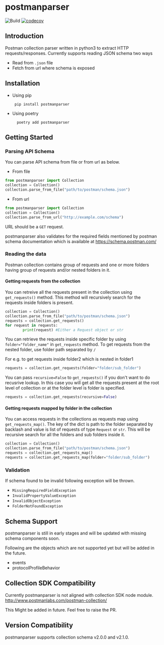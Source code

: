 # postmanparser
![Build](https://github.com/appknox/postmanparser/actions/workflows/test.yml/badge.svg)
[![codecov](https://codecov.io/gh/appknox/postmanparser/branch/main/graph/badge.svg?token=BXCg5XODJw)](https://codecov.io/gh/appknox/postmanparser)

## Introduction

Postman collection parser written in python3 to extract HTTP requests/responses.
Currently supports reading JSON schema two ways
- Read from `.json` file
- Fetch from url where schema is exposed

## Installation
 - Using pip

        pip install postmanparser

- Using poetry

        poetry add postmanparser

## Getting Started

### Parsing API Schema
You can parse API schema from file or from url as below.
- From file

```python
from postmanparser import Collection
collection = Collection()
collection.parse_from_file("path/to/postman/schema.json")
```

- From url

```python
from postmanparser import Collection
collection = Collection()
collection.parse_from_url("http://example.com/schema")
```
URL should be a `GET` request.

postmanparser also validates for the required fields mentioned by postman schema documentation which is available at https://schema.postman.com/

### Reading the data
Postman collection contains group of requests and one or more folders having group of requests and/or nested folders in it.

#### Getting requests from the collection

You can retreive all the requests present in the collection using `get_requests()` method.
This method will recursively search for the requests inside folders is present.

```python
collection = Collection()
collection.parse_from_file("path/to/postman/schema.json")
requests = collection.get_requests()
for request in requests:
        print(request) #Either a Request object or str
```

You can retrieve the requests inside specific folder by using `folder="folder_name"` in `get_requests` method. To get requests from the nested folder, use folder path separated by `/`

For e.g. to get requests inside folder2 which is nested in folder1
```python
requests = collection.get_requests(folder="folder/sub_folder")
```

You can pass `recursive=False` to `get_requests()` if you don't want to do recusrive lookup. In this case
you will get all the requests present at the root level of collection or at the folder level is folder is specified.

```python
requests = collection.get_requests(recursive=False)
```

#### Getting requests mapped by folder in the collection
You can access requests in the collections as requests map using `get_requests_map()`. The key of the dict is path to the folder separated by backlash and value is list of requests of type `Request` or `str`.
This will be recursive search for all the folders and sub folders inside it.

```python
collection = Collection()
collection.parse_from_file("path/to/postman/schema.json")
requests = collection.get_requests_map()
requests = collection.get_requests_map(folder="folder/sub_folder")
```

### Validation
If schema found to be invalid following exception will be thrown.
- `MissingRequiredFieldException`
- `InvalidPropertyValueException`
- `InvalidObjectException`
- `FolderNotFoundException`

## Schema Support
postmanparser is still in early stages and will be updated with missing schema components soon.

Following are the objects which are not supported yet but will be added in the future.
- events
- protocolProfileBehavior

## Collection SDK Compatibility

Currently postmanparser is not aligned with collection SDK node module. http://www.postmanlabs.com/postman-collection/

This Might be added in future. Feel free to raise the PR.


## Version Compatibility
postmanparser supports collection schema v2.0.0 and v2.1.0.